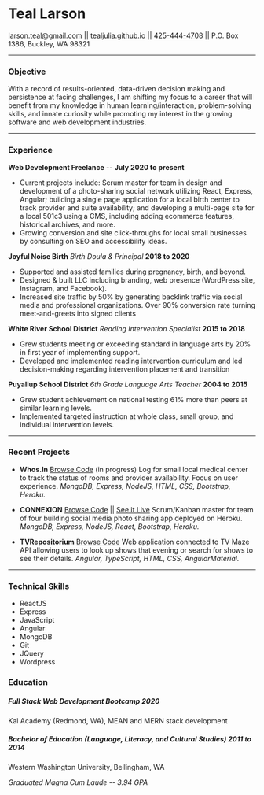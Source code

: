 # Teal Larson

[larson.teal@gmail.com](mailto:larson.teal@gmail.com)    ||     [tealjulia.github.io](mailto:davidhampgonsalves@gmail.com)    ||     [425-444-4708](tel:4254444708)    ||    P.O. Box 1386, Buckley, WA 98321

------

### Objective
With a record of results-oriented, data-driven decision making and persistence at facing challenges, I am shifting my focus to a career that will benefit from my knowledge in human learning/interaction, problem-solving skills, and innate curiosity while promoting my interest in the growing software and web development industries. 

------

### Experience

**Web Development Freelance** --  __July 2020 to present__
- Current projects include: Scrum master for team in design and development of a photo-sharing social network utilizing React, Express, Angular; building a single page application for a local birth center to track provider and suite availability; and developing a multi-page site for a local 501c3 using a CMS, including adding ecommerce features, historical archives, and more.
- Growing conversion and site click-throughs for local small businesses by consulting on SEO and accessibility ideas. 

**Joyful Noise Birth** *Birth Doula & Principal* __2018 to 2020__
- Supported and assisted families during pregnancy, birth, and beyond.
- Designed & built LLC including branding, web presence (WordPress site, Instagram, and Facebook). 
- Increased site traffic by 50% by generating backlink traffic via social media and professional organizations. Over 90% conversion rate turning meet-and-greets into signed clients

**White River School District** *Reading Intervention Specialist* __2015 to 2018__
- Grew students meeting or exceeding standard in language arts by 20% in first year of implementing support.
-	Developed and implemented reading intervention curriculum and led decision-making regarding intervention placement and transition 

**Puyallup School District** *6th Grade Language Arts Teacher* __2004 to 2015__
-	Grew student achievement on national testing 61% more than peers at similar learning levels.
-	Implemented targeted instruction at whole class, small group, and individual intervention levels.

------

### Recent Projects

* **Whos.In**
	[Browse Code](https://github.com/tealjulia/whos.in) (in progress)
	Log for small local medical center to track the status of rooms and provider availability. Focus on user experience. *MongoDB, Express, NodeJS, HTML, CSS, Bootstrap, Heroku.*

* **CONNEXION**
  [Browse Code](https://github.com/web-developement-2020/Connexion) || [See it Live](https://limitless-bayou-76936.herokuapp.com/)
	Scrum/Kanban master for team of four building social media photo sharing app deployed on Heroku. *MongoDB, Express, NodeJS, React, Bootstrap, Heroku.*

* **TVRepositorium**
  [Browse Code](https://github.com/web-developement-2020/tv-maze-app)
	Web application connected to TV Maze API allowing users to look up shows that evening or search for shows to see their details. *Angular, TypeScript, HTML, CSS, AngularMaterial.*
------

### Technical Skills
- ReactJS
- Express
- JavaScript
- Angular
- MongoDB
- Git
- JQuery
- Wordpress

### Education
##### Full Stack Web Development Bootcamp __2020__
Kal Academy (Redmond, WA), MEAN and MERN stack development
##### Bachelor of Education (Language, Literacy, and Cultural Studies) __2011 to 2014__
Western Washington University, Bellingham, WA

*Graduated Magna Cum Laude -- 3.94 GPA*
